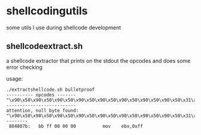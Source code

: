 # shellcodingutils
some utils I use during shellcode development

## shellcodeextract.sh 

a  shellcode extractor that prints on the stdout the opcodes and does some error checking 

usage:
```console
./extractshellcode.sh bulletproof
---------- opcodes -------
"\x90\x50\x90\x50\x90\x50\x90\x50\x90\x50\x90\x50\x90\x50\x90\x50\x31\xc0\xb0\x01\x31\xdb\xb3\x10\xcd\x80\xfc\xbb\xff\x00\x00\x00\x66\x81\xc9\xff\x0f\x31\xd2\x41\x31\xc0\xb0\x43\xcd\x80\x3c\xf2\x74\xe8\xb8\x90\x50\x90\x50\x89\xcf\xaf\x75\xeb\xaf\x75\xe8\xff\xe7"
--------------------------
attention, null byte found:
"\x90\x50\x90\x50\x90\x50\x90\x50\x90\x50\x90\x50\x90\x50\x90\x50\x31\xc0\xb0\x01\x31\xdb\xb3\x10\xcd\x80\xfc\xbb\xff\x00\x00\x00\x66\x81\xc9\xff\x0f\x31\xd2\x41\x31\xc0\xb0\x43\xcd\x80\x3c\xf2\x74\xe8\xb8\x90\x50\x90\x50\x89\xcf\xaf\x75\xeb\xaf\x75\xe8\xff\xe7"
--------
 804807b:	bb ff 00 00 00       	mov    ebx,0xff
```
